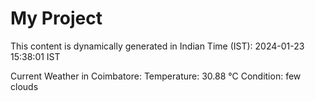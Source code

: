 # My Project

This content is dynamically generated in Indian Time (IST): 2024-01-23 15:38:01 IST


Current Weather in Coimbatore:
Temperature: 30.88 °C
Condition: few clouds
